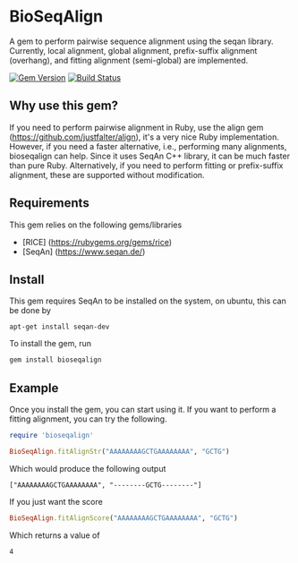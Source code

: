 # BioSeqAlign
A gem to perform pairwise sequence alignment using the seqan library. Currently, local alignment, global alignment, prefix-suffix alignment (overhang), and fitting alignment (semi-global) are implemented.

[![Gem Version](https://badge.fury.io/rb/bioseqalign.svg)](http://badge.fury.io/rb/bioseqalign)
[![Build Status](https://travis-ci.org/stefrb/bioseqalign.png)](http://travis-ci.org/stefrb/bioseqalign)

## Why use this gem?
If you need to perform pairwise alignment in Ruby, use the align gem (https://github.com/justfalter/align), it's a very nice Ruby implementation. However, if you need a faster alternative, i.e., performing many alignments, bioseqalign can help. Since it uses SeqAn C++ library, it can be much faster than pure Ruby. Alternatively, if you need to perform fitting or prefix-suffix alignment, these are supported without modification.

## Requirements

This gem relies on the following gems/libraries
* [RICE] (https://rubygems.org/gems/rice)
* [SeqAn] (https://www.seqan.de/)

## Install

This gem requires SeqAn to be installed on the system, on ubuntu, this can be done by

```
apt-get install seqan-dev
```

To install the gem, run

```ruby
gem install bioseqalign
```

## Example
Once you install the gem, you can start using it. If you want to perform a fitting alignment, you can try the following.

```ruby    
require 'bioseqalign'

BioSeqAlign.fitAlignStr("AAAAAAAAGCTGAAAAAAAA", "GCTG")
```

Which would produce the following output
  
    ["AAAAAAAAGCTGAAAAAAAA", "--------GCTG--------"]

If you just want the score

```ruby
BioSeqAlign.fitAlignScore("AAAAAAAAGCTGAAAAAAAA", "GCTG")
```

Which returns a value of

    4
